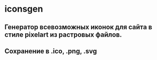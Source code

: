 # iconsgen

## Генератор всевозможных иконок для сайта в стиле pixelart из растровых файлов.

## Сохранение в .ico, .png, .svg

